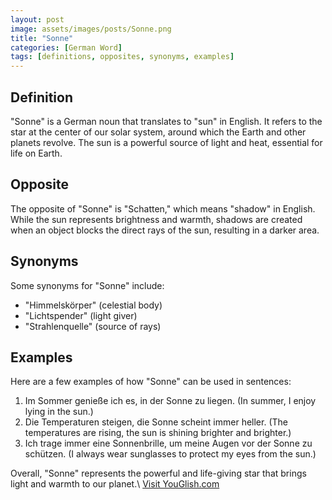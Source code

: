 ```yaml
---
layout: post
image: assets/images/posts/Sonne.png
title: "Sonne"
categories: [German Word]
tags: [definitions, opposites, synonyms, examples]
---
```


## Definition

"Sonne" is a German noun that translates to "sun" in English. It refers to the star at the center of our solar system, around which the Earth and other planets revolve. The sun is a powerful source of light and heat, essential for life on Earth.

## Opposite

The opposite of "Sonne" is "Schatten," which means "shadow" in English. While the sun represents brightness and warmth, shadows are created when an object blocks the direct rays of the sun, resulting in a darker area.

## Synonyms

Some synonyms for "Sonne" include:

- "Himmelskörper" (celestial body)
- "Lichtspender" (light giver)
- "Strahlenquelle" (source of rays)

## Examples

Here are a few examples of how "Sonne" can be used in sentences:

1. Im Sommer genieße ich es, in der Sonne zu liegen. (In summer, I enjoy lying in the sun.)
2. Die Temperaturen steigen, die Sonne scheint immer heller. (The temperatures are rising, the sun is shining brighter and brighter.)
3. Ich trage immer eine Sonnenbrille, um meine Augen vor der Sonne zu schützen. (I always wear sunglasses to protect my eyes from the sun.)

Overall, "Sonne" represents the powerful and life-giving star that brings light and warmth to our planet.\ <a id="yg-widget-0" class="youglish-widget" data-query="Sonne" data-lang="german" data-components="8412" data-auto-start="0" data-bkg-color="theme_light" data-title="How%20to%20pronounce%20Sonne%20in%20German"  rel="nofollow" href="https://youglish.com">Visit YouGlish.com</a><script async src="https://youglish.com/public/emb/widget.js" charset="utf-8"></script>